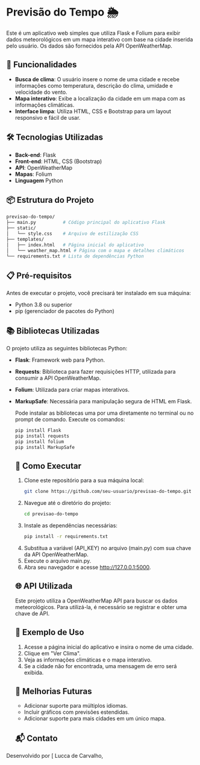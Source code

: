 # Previsão do Tempo 🌦️

Este é um aplicativo web simples que utiliza Flask e Folium para exibir dados meteorológicos em um mapa interativo
com base na cidade inserida pelo usuário. Os dados são fornecidos pela API OpenWeatherMap.

## 🚀 Funcionalidades

- **Busca de clima**: O usuário insere o nome de uma cidade e recebe informações como temperatura, descrição do clima, umidade e velocidade do vento.
- **Mapa interativo**: Exibe a localização da cidade em um mapa com as informações climáticas.
- **Interface limpa**: Utiliza HTML, CSS e Bootstrap para um layout responsivo e fácil de usar.

## 🛠 Tecnologias Utilizadas

- **Back-end**: Flask
- **Front-end**: HTML, CSS (Bootstrap)
- **API**: OpenWeatherMap
- **Mapas**: Folium
- **Linguagem** Python

## 📦 Estrutura do Projeto

```bash
previsao-do-tempo/
├── main.py          # Código principal do aplicativo Flask
├── static/
│   └── style.css    # Arquivo de estilização CSS
├── templates/
│   ├── index.html   # Página inicial do aplicativo
│   └── weather_map.html # Página com o mapa e detalhes climáticos
└── requirements.txt # Lista de dependências Python
```

## 📋 Pré-requisitos

Antes de executar o projeto, você precisará ter instalado em sua máquina:

- Python 3.8 ou superior
- pip (gerenciador de pacotes do Python)

## 📚 Bibliotecas Utilizadas
  O projeto utiliza as seguintes bibliotecas Python:

- **Flask**: Framework web para Python.
- **Requests**: Biblioteca para fazer requisições HTTP, utilizada para consumir a API OpenWeatherMap.
- **Folium**: Utilizada para criar mapas interativos.
- **MarkupSafe**: Necessária para manipulação segura de HTML em Flask.
  
  Pode instalar as bibliotecas uma por uma diretamente no terminal ou no prompt de comando. Execute os comandos:
  ```bash
  pip install Flask
  pip install requests
  pip install folium
  pip install MarkupSafe
  ```

  ## 🚀 Como Executar
  1. Clone este repositório para a sua máquina local:
     ```bash
     git clone https://github.com/seu-usuario/previsao-do-tempo.git
     ```
  2. Navegue até o diretório do projeto:
     ```bash
     cd previsao-do-tempo
     ```
  3. Instale as dependências necessárias:
     ```bash
     pip install -r requirements.txt
     ```
  4. Substitua a variável (API_KEY) no arquivo (main.py) com sua chave da API OpenWeatherMap.
  5. Execute o arquivo main.py.
  6. Abra seu navegador e acesse http://127.0.0.1:5000.

  ## 🌐 API Utilizada
  Este projeto utiliza a OpenWeatherMap API para buscar os dados meteorológicos. Para utilizá-la,
  é necessário se registrar e obter uma chave de API.

  ## 📝 Exemplo de Uso
  1. Acesse a página inicial do aplicativo e insira o nome de uma cidade.
  2. Clique em "Ver Clima".
  3. Veja as informações climáticas e o mapa interativo.
  4. Se a cidade não for encontrada, uma mensagem de erro será exibida.

  ## 🔧 Melhorias Futuras
  - Adicionar suporte para múltiplos idiomas.
  - Incluir gráficos com previsões estendidas.
  - Adicionar suporte para mais cidades em um único mapa.

  ## 📬 Contato
Desenvolvido por [ Lucca de Carvalho, 
